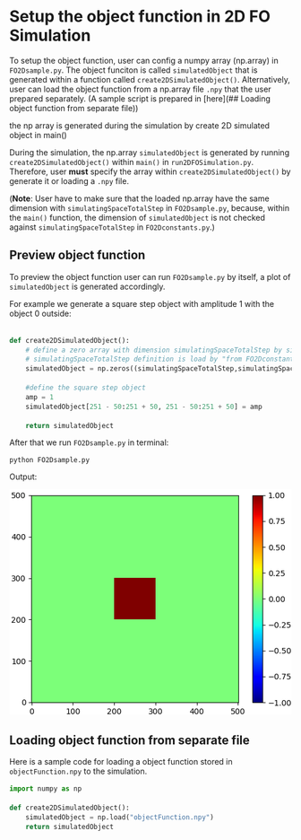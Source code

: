 # Setup the object function in 2D FO Simulation

To setup the object function, user can config a numpy array (np.array) in `FO2Dsample.py`. 
The object funciton is called `simulatedObject` that is generated within a function called 
`create2DSimulatedObject()`. Alternatively, user can load the object function from a np.array file `.npy` that the user 
prepared separately. (A sample script is prepared in [here](## Loading object function from separate file))  

the np array is generated during the simulation by create 2D simulated object in main()

During the simulation, the np.array `simulatedObject` is generated by running 
`create2DSimulatedObject()` within `main()` in `run2DFOSimulation.py`. 
Therefore, user **must** specify the array within `create2DSimulatedObject()` by generate it 
or loading a `.npy` file.

(**Note**: User have to make sure that the loaded np.array have the same dimension with `simulatingSpaceTotalStep` in `FO2Dsample.py`, because, within the `main()` function, the dimension of `simulatedObject` is not checked against `simulatingSpaceTotalStep` in `FO2Dconstants.py`.)
      

## Preview object function
To preview the object function user can run `FO2Dsample.py` by itself, a plot of `simulatedObject` is generated accordingly.

For example we generate a square step object with amplitude 1 with the object 0 outside:

```python 

def create2DSimulatedObject():
    # define a zero array with dimension simulatingSpaceTotalStep by simulatingSpaceTotalStep.
    # simulatingSpaceTotalStep definition is load by "from FO2Dconstants import *"
    simulatedObject = np.zeros((simulatingSpaceTotalStep,simulatingSpaceTotalStep))

    #define the square step object
    amp = 1
    simulatedObject[251 - 50:251 + 50, 251 - 50:251 + 50] = amp

    return simulatedObject

```


After that we run `FO2Dsample.py` in terminal:

    python FO2Dsample.py
    
Output:

![preview sample](./img/viewSample.PNG)

## Loading object function from separate file

Here is a sample code for loading a object function stored in `objectFunction.npy` to the simulation.

```python 
import numpy as np

def create2DSimulatedObject():
    simulatedObject = np.load("objectFunction.npy")
    return simulatedObject

```